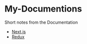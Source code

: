 # My-Documentions

Short notes from the Documentation

- [Next.js](https://github.com/Rafath-Bin-Zafar-Auvee/My-Documentions/tree/main/NextJS)
- [Redux](https://github.com/Rafath-Bin-Zafar-Auvee/My-Documentions/tree/main/Redux)
